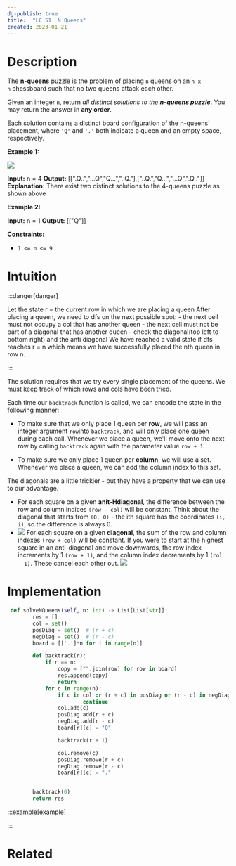 ```yaml
---
dg-publish: true
title:  "LC 51. N Queens"
created: 2023-01-21
---
```



# Description
The **n-queens** puzzle is the problem of placing `n` queens on an `n x n` chessboard such that no two queens attack each other.

Given an integer `n`, return _all distinct solutions to the **n-queens puzzle**_. You may return the answer in **any order**.

Each solution contains a distinct board configuration of the n-queens' placement, where `'Q'` and `'.'` both indicate a queen and an empty space, respectively.

**Example 1:**

![](https://assets.leetcode.com/uploads/2020/11/13/queens.jpg)

**Input:** n = 4
**Output:** [[".Q..","...Q","Q...","..Q."],["..Q.","Q...","...Q",".Q.."]]
**Explanation:** There exist two distinct solutions to the 4-queens puzzle as shown above

**Example 2:**

**Input:** n = 1
**Output:** [["Q"]]

**Constraints:**

-   `1 <= n <= 9`

# Intuition

:::danger[danger] 

Let the state r = the current row in which we are placing a queen
After placing a queen, we need to dfs on the next possible spot:
	- the next cell must not occupy a col that has another queen
	- the next cell must not be part of a diagonal that has another queen
		- check the diagonal(top left to bottom right) and the anti diagonal
We have reached a valid state if dfs reaches r = n which means we have successfully placed the nth queen in row n.

:::

The solution requires that we try every single placement of the queens.
We must keep track of which rows and cols have been tried.

Each time our `backtrack` function is called, we can encode the state in the following manner:

-   To make sure that we only place 1 queen per **row**, we will pass an integer argument `row`into `backtrack`, and will only place one queen during each call. Whenever we place a queen, we'll move onto the next row by calling `backtrack` again with the parameter value `row + 1`.
    
-   To make sure we only place 1 queen per **column**, we will use a set. Whenever we place a queen, we can add the column index to this set.

The diagonals are a little trickier - but they have a property that we can use to our advantage.

-   For each square on a given **anit-Hdiagonal**, the difference between the row and column indices `(row - col)` will be constant. Think about the diagonal that starts from `(0, 0)` - the ith square has the coordinates `(i, i)`, so the difference is always 0.
- ![](https://leetcode.com/problems/n-queens/solutions/1198087/Figures/51/diagonals.png)
For each square on a given **diagonal**, the sum of the row and column indexes `(row + col)` will be constant. If you were to start at the highest square in an anti-diagonal and move downwards, the row index increments by 1 `(row + 1)`, and the column index decrements by 1 `(col - 1)`. These cancel each other out.
![](https://leetcode.com/problems/n-queens/solutions/1198087/Figures/51/antidiagonals.png)
# Implementation
```python
 def solveNQueens(self, n: int) -> List[List[str]]:
        res = []
        col = set()
        posDiag = set()  # (r + c)
        negDiag = set()  # (r - c)
        board = [['.']*n for i in range(n)]

        def backtrack(r):
            if r == n:
                copy = ["".join(row) for row in board]
                res.append(copy)
                return
            for c in range(n):
                if c in col or (r + c) in posDiag or (r - c) in negDiag:
                        continue
                col.add(c)
                posDiag.add(r + c)
                negDiag.add(r - c)
                board[r][c] = "Q"

                backtrack(r + 1)

                col.remove(c)
                posDiag.remove(r + c)
                negDiag.remove(r - c)
                board[r][c] = "."

            
        backtrack(0)
        return res
```

:::example[example] 


:::


# Related
